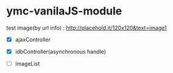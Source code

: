 # ymc-vanilaJS-module

test image(by url info) : http://placehold.it/120x120&text=image1

* [x] ajaxController
* [x] idbController(asynchronous handle)
* [ ] imageList


